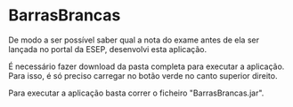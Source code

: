 # BarrasBrancas

De modo a ser possível saber qual a nota do exame antes de ela ser lançada no portal da ESEP, desenvolvi esta aplicação. 

É necessário fazer download da pasta completa para executar a aplicação. Para isso, é só preciso carregar no botão verde no canto superior direito.

Para executar a aplicação basta correr o ficheiro "BarrasBrancas.jar".
